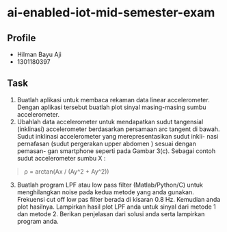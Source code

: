 # ai-enabled-iot-mid-semester-exam

## Profile
- Hilman Bayu Aji
- 1301180397

## Task
1. Buatlah aplikasi untuk membaca rekaman data linear accelerometer. Dengan aplikasi tersebut buatlah plot sinyal masing-masing sumbu accelerometer.
2. Ubahlah data accelerometer untuk mendapatkan sudut tangensial (inklinasi) accelerometer berdasarkan persamaan arc tangent di bawah. Sudut inklinasi accelerometer yang merepresentasikan sudut inkli- nasi pernafasan (sudut pergerakan upper abdomen ) sesuai dengan pemasan- gan smartphone seperti pada Gambar 3(c). Sebagai contoh sudut accelerometer sumbu X :

> ρ = arctan(Ax	/ (Ay^2 + Ay^2))

3. Buatlah program LPF atau low pass filter (Matlab/Python/C) untuk menghilangkan noise pada kedua metode yang anda gunakan. Frekuensi cut off low pas filter berada di kisaran 0.8 Hz. Kemudian anda plot hasilnya. Lampirkan hasil plot LPF anda untuk sinyal dari metode 1 dan metode 2. Berikan penjelasan dari solusi anda serta lampirkan program anda.
